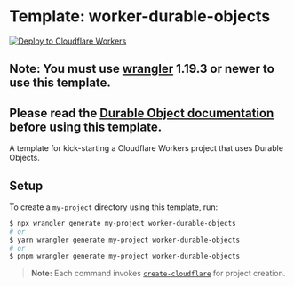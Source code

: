 # Template: worker-durable-objects

[![Deploy to Cloudflare Workers](https://deploy.workers.cloudflare.com/button)](https://deploy.workers.cloudflare.com/?url=https://github.com/cloudflare/templates/tree/main/worker-durable-objects)

## Note: You must use [wrangler](https://developers.cloudflare.com/workers/cli-wrangler/install-update) 1.19.3 or newer to use this template.

## Please read the [Durable Object documentation](https://developers.cloudflare.com/workers/learning/using-durable-objects) before using this template.

A template for kick-starting a Cloudflare Workers project that uses Durable Objects.

## Setup

To create a `my-project` directory using this template, run:

```sh
$ npx wrangler generate my-project worker-durable-objects
# or
$ yarn wrangler generate my-project worker-durable-objects
# or
$ pnpm wrangler generate my-project worker-durable-objects
```

> **Note:** Each command invokes [`create-cloudflare`](https://www.npmjs.com/package/create-cloudflare) for project creation.
